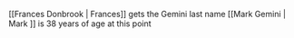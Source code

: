 [[Frances Donbrook | Frances]] gets the Gemini last name [[Mark Gemini | Mark ]] is 38 years of age at this point